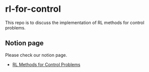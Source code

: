 # rl-for-control
This repo is to discuss the implementation of RL methods for control problems.

## Notion page

Please check our notion page.

* [RL Methods for Control Problems](https://www.notion.so/seonghunmain/RL-Methods-for-Control-Problems-3d11da25fa21461ab8a681365e8b6208)
